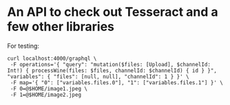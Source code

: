 # An API to check out Tesseract and a few other libraries

For testing:
```
curl localhost:4000/graphql \
 -F operations='{ "query": "mutation($files: [Upload], $channelId: Int!) { processWine(files: $files, channelId: $channelId) { id } }", "variables": { "files": [null, null], "channelId": 1 } }' \
 -F map='{ "0": ["variables.files.0"], "1": ["variables.files.1"] }' \
 -F 0=@$HOME/image1.jpeg \
 -F 1=@$HOME/image2.jpeg
```

